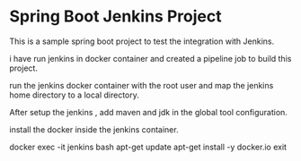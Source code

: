# Spring Boot Jenkins Project

This is a sample spring boot project to test the integration with Jenkins.


i have run jenkins in docker container and created a pipeline job to build this project.

run the jenkins docker container with the root user and map the jenkins home directory to a local directory.

After setup the jenkins , add maven and jdk in the global tool configuration.

install the docker inside the jenkins container.

docker exec -it jenkins bash
apt-get update
apt-get install -y docker.io
exit

